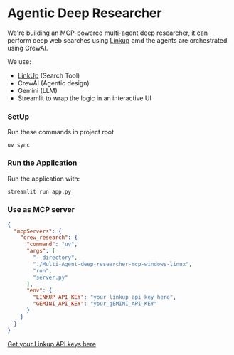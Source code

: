 # Agentic Deep Researcher

We're building an MCP-powered multi-agent deep researcher, it can perform deep web searches using [Linkup](https://www.linkup.so/) amd the agents are orchestrated using CrewAI.

We use:

- [LinkUp](https://www.linkup.so/) (Search Tool)
- CrewAI (Agentic design)
- Gemini (LLM)
- Streamlit to wrap the logic in an interactive UI

### SetUp

Run these commands in project root

```
uv sync
```


### Run the Application

Run the application with:

```bash
streamlit run app.py
```

### Use as MCP server

```json
{
  "mcpServers": {
    "crew_research": {
      "command": "uv",
      "args": [
        "--directory",
        "./Multi-Agent-deep-researcher-mcp-windows-linux",
        "run",
        "server.py"
      ],
      "env": {
        "LINKUP_API_KEY": "your_linkup_api_key_here",
        "GEMINI_API_KEY": "your_gEMINI_API_KEY"
      }
    }
  }
}
```
[Get your Linkup API keys here](https://www.linkup.so/)
